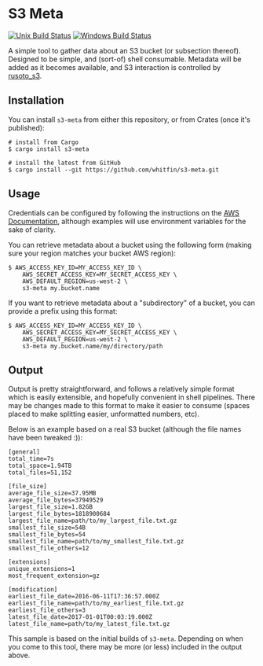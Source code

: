 # S3 Meta
[![Unix Build Status](https://img.shields.io/travis/whitfin/s3-meta.svg?label=unix)](https://travis-ci.org/whitfin/s3-meta) [![Windows Build Status](https://img.shields.io/appveyor/ci/whitfin/s3-meta.svg?label=win)](https://ci.appveyor.com/project/whitfin/s3-meta)

A simple tool to gather data about an S3 bucket (or subsection thereof). Designed to be simple, and (sort-of) shell consumable. Metadata will be added as it becomes available, and S3 interaction is controlled by [rusoto_s3](https://crates.io/crates/rusoto_s3).

## Installation

You can install `s3-meta` from either this repository, or from Crates (once it's published):

```shell
# install from Cargo
$ cargo install s3-meta

# install the latest from GitHub
$ cargo install --git https://github.com/whitfin/s3-meta.git
```

## Usage

Credentials can be configured by following the instructions on the [AWS Documentation](https://docs.aws.amazon.com/cli/latest/userguide/cli-environment.html), although examples will use environment variables for the sake of clarity.

You can retrieve metadata about a bucket using the following form (making sure your region matches your bucket AWS region):

```shell
$ AWS_ACCESS_KEY_ID=MY_ACCESS_KEY_ID \
    AWS_SECRET_ACCESS_KEY=MY_SECRET_ACCESS_KEY \
    AWS_DEFAULT_REGION=us-west-2 \
    s3-meta my.bucket.name
```

If you want to retrieve metadata about a "subdirectory" of a bucket, you can provide a prefix using this format:

```shell
$ AWS_ACCESS_KEY_ID=MY_ACCESS_KEY_ID \
    AWS_SECRET_ACCESS_KEY=MY_SECRET_ACCESS_KEY \
    AWS_DEFAULT_REGION=us-west-2 \
    s3-meta my.bucket.name/my/directory/path
```

## Output

Output is pretty straightforward, and follows a relatively simple format which is easily extensible, and hopefully convenient in shell pipelines. There may be changes made to this format to make it easier to consume (spaces placed to make splitting easier, unformatted numbers, etc).

Below is an example based on a real S3 bucket (although the file names have been tweaked :)):

```
[general]
total_time=7s
total_space=1.94TB
total_files=51,152

[file_size]
average_file_size=37.95MB
average_file_bytes=37949529
largest_file_size=1.82GB
largest_file_bytes=1818900684
largest_file_name=path/to/my_largest_file.txt.gz
smallest_file_size=54B
smallest_file_bytes=54
smallest_file_name=path/to/my_smallest_file.txt.gz
smallest_file_others=12

[extensions]
unique_extensions=1
most_frequent_extension=gz

[modification]
earliest_file_date=2016-06-11T17:36:57.000Z
earliest_file_name=path/to/my_earliest_file.txt.gz
earliest_file_others=3
latest_file_date=2017-01-01T00:03:19.000Z
latest_file_name=path/to/my_latest_file.txt.gz
```

This sample is based on the initial builds of `s3-meta`. Depending on when you come to this tool, there may be more (or less) included in the output above.
